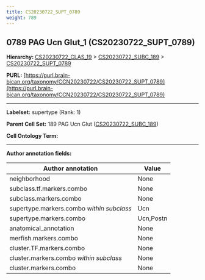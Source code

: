 ```yaml
---
title: CS20230722_SUPT_0789
weight: 789
---
```

## 0789 PAG Ucn Glut_1 (CS20230722_SUPT_0789)
<b>Hierarchy: </b>
[CS20230722_CLAS_19](../CS20230722_CLAS_19) >
[CS20230722_SUBC_189](../CS20230722_SUBC_189) >
[CS20230722_SUPT_0789](../CS20230722_SUPT_0789)

**PURL:** [https://purl.brain-bican.org/taxonomy/CCN20230722/CS20230722_SUPT_0789](https://purl.brain-bican.org/taxonomy/CCN20230722/CS20230722_SUPT_0789)

---


**Labelset:** supertype (Rank: 1)

**Parent Cell Set:** 189 PAG Ucn Glut ([CS20230722_SUBC_189](../CS20230722_SUBC_189))



**Cell Ontology Term:** 

[MARKER GENES.]: #


---

[TRANSFERRED ANNOTATIONS.]: #


[AUTHOR ANNOTATION FIELDS.]: #


**Author annotation fields:**

| Author annotation | Value |
|-------------------|-------|
|neighborhood|None|
|subclass.tf.markers.combo|None|
|subclass.markers.combo|None|
|supertype.markers.combo _within subclass_|Ucn|
|supertype.markers.combo|Ucn,Postn|
|anatomical_annotation|None|
|merfish.markers.combo|None|
|cluster.TF.markers.combo|None|
|cluster.markers.combo _within subclass_|None|
|cluster.markers.combo|None|
